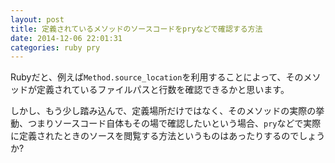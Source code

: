 ```yaml
---
layout: post
title: 定義されているメソッドのソースコードをpryなどで確認する方法
date: 2014-12-06 22:01:31
categories: ruby pry
---
```

<!-- {% raw %} -->
<p>Rubyだと、例えば<code>Method.source_location</code>を利用することによって、そのメソッドが定義されているファイルパスと行数を確認できるかと思います。</p>

<p>しかし、もう少し踏み込んで、定義場所だけではなく、そのメソッドの実際の挙動、つまりソースコード自体もその場で確認したいという場合、<code>pry</code>などで実際に定義されたときのソースを閲覧する方法というものはあったりするのでしょうか?</p>
<!-- {% endraw %} -->
